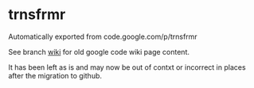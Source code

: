# trnsfrmr
Automatically exported from code.google.com/p/trnsfrmr

See branch [wiki](../../tree/wiki) for old google code wiki page content.

It has been left as is and may now be out of contxt or incorrect in places after the migration to github.
